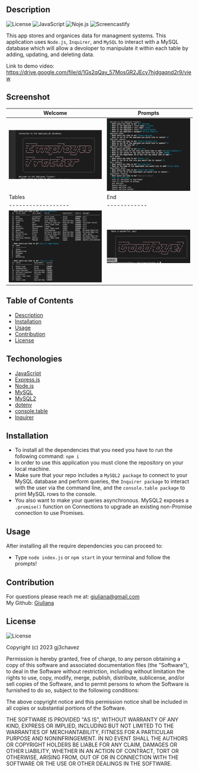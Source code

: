 ## Description
![License](https://img.shields.io/badge/License%20-MIT-orange) ![JavaScript](https://img.shields.io/badge/-JavaScript-yellow)  ![Noje.js](https://img.shields.io/badge/-node.js-brightgreen)  ![Screencastify](https://img.shields.io/badge/-Screencastify-red)  

  
   This app stores and organices data for managment systems. This application uses `Node.js`, `Inquirer`, and `MySQL` to interact with a MySQL database which will allow a devoloper to manipulate it within each table by adding, updating, and deleting data.
   
   Link to demo video: https://drive.google.com/file/d/1Gs2qQay_57MosGR2JEcy7hjdgaqnd2r9/view


## Screenshot

|      Welcome     |   Prompts  |
|------------------|------------|
|![Employee Tracker](./assets/Welcome-shot.png)|![Employee Tracker](./assets/Prompts-shot.png)
|       Tables     |     End    |
|------------------|------------|
|![Employee Tracker](./assets/Tables-shot.png)|![Employee Tracker](./assets/Goodbye-shot.png)



## Table of Contents
  - [Description](#Description)
  - [Installation](#Installation)
  - [Usage](#Usage)
  - [Contribution](#Contribution)
  - [License](#License)
 

## Techonologies
* [JavaScript](https://developer.mozilla.org/en-US/docs/Web/JavaScript)
* [Express.js](https://expressjs.com/)
* [Node.js](https://nodejs.org/en/)
* [MySQL](https://www.mysql.com/)
* [MySQL2](https://www.npmjs.com/package/mysql2#installation)
* [dotenv](https://www.npmjs.com/package/dotenv)
* [console.table](https://www.npmjs.com/package/console.table)
* [Inquirer](https://www.npmjs.com/package/inquirer)


## Installation 
* To install all the dependencies that you need you have to run the following command: `npm i`
* In order to use this application you must clone the repository on your local machine.
* Make sure that your repo includes a `MySQL2 package` to connect to your MySQL database and perform queries, the `Inquirer package` to interact with the user via the command line, and the `console.table package` to print MySQL rows to the console.
* You also want to make your queries asynchronous. MySQL2 exposes a `.promise()` function on Connections to upgrade an existing non-Promise connection to use Promises.


## Usage
After installing all the require dependencies you can proceed to:
* Type `node index.js` or `npm start` in your terminal and follow the prompts!


## Contribution
For questions please reach me at: giuliana@gmail.com <br/>
My Github: [Giuliana](https://github.com/gj3chavez)


## License
  ![License](https://img.shields.io/badge/License%20-MIT-orange)
  
  Copyright (c) 2023 gj3chavez

Permission is hereby granted, free of charge, to any person obtaining a copy
of this software and associated documentation files (the "Software"), to deal
in the Software without restriction, including without limitation the rights
to use, copy, modify, merge, publish, distribute, sublicense, and/or sell
copies of the Software, and to permit persons to whom the Software is
furnished to do so, subject to the following conditions:

The above copyright notice and this permission notice shall be included in all
copies or substantial portions of the Software.

THE SOFTWARE IS PROVIDED "AS IS", WITHOUT WARRANTY OF ANY KIND, EXPRESS OR
IMPLIED, INCLUDING BUT NOT LIMITED TO THE WARRANTIES OF MERCHANTABILITY,
FITNESS FOR A PARTICULAR PURPOSE AND NONINFRINGEMENT. IN NO EVENT SHALL THE
AUTHORS OR COPYRIGHT HOLDERS BE LIABLE FOR ANY CLAIM, DAMAGES OR OTHER
LIABILITY, WHETHER IN AN ACTION OF CONTRACT, TORT OR OTHERWISE, ARISING FROM,
OUT OF OR IN CONNECTION WITH THE SOFTWARE OR THE USE OR OTHER DEALINGS IN THE
SOFTWARE.
